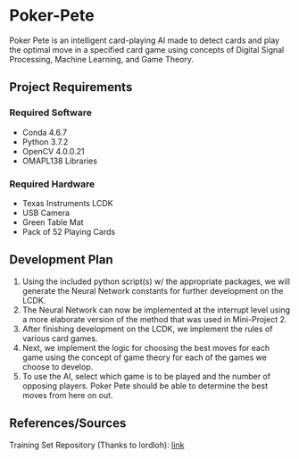 # Poker-Pete

Poker Pete is an intelligent card-playing AI made to detect cards and play the optimal move in a specified card game using concepts of Digital Signal Processing, Machine Learning, and Game Theory.

## Project Requirements

### Required Software

- Conda 4.6.7
- Python 3.7.2
- OpenCV 4.0.0.21
- OMAPL138 Libraries

### Required Hardware

- Texas Instruments LCDK
- USB Camera
- Green Table Mat
- Pack of 52 Playing Cards

## Development Plan

1) Using the included python script(s) w/ the appropriate packages, we will generate the Neural Network constants for further development on the LCDK.
2) The Neural Network can now be implemented at the interrupt level using a more elaborate version of the method that was used in Mini-Project 2.
3) After finishing development on the LCDK, we implement the rules of various card games.
4) Next, we implement the logic for choosing the best moves for each game using the concept of game theory for each of the games we choose to develop.
5) To use the AI, select which game is to be played and the number of opposing players. Poker Pete should be able to determine the best moves from here on out.

## References/Sources

Training Set Repository (Thanks to lordloh): [link](https://github.com/lordloh/playing-cards)